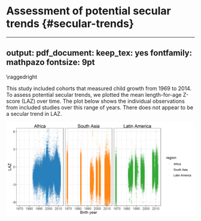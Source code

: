# Assessment of potential secular trends {#secular-trends}

---
output:
  pdf_document:
    keep_tex: yes
fontfamily: mathpazo
fontsize: 9pt
---

\raggedright

This study included cohorts that measured child growth from 1969 to 2014. To assess potential secular trends, we plotted the mean length-for-age Z-score (LAZ) over time. The plot below shows the individual observations from included studies over this range of years. There does not appear to be a secular trend in LAZ. 




<img src="figure-copies/laz_secular_trend.png" width="2400" />



